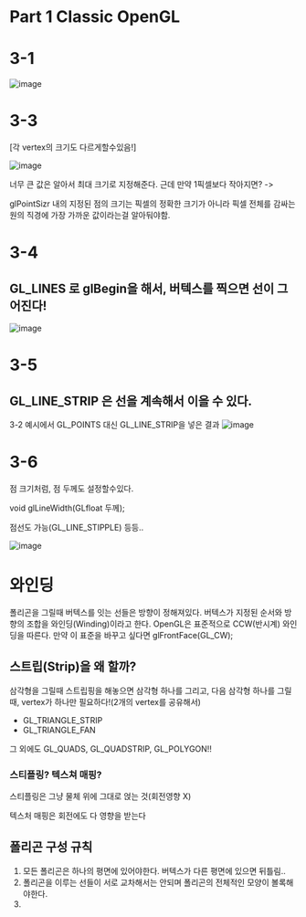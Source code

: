 # Part 1 Classic OpenGL


# 3-1
  
  ![image](https://github.com/user-attachments/assets/ce53af0f-ba45-44ba-b5d6-4c6ae54ee67b)



# 3-3 

  [각 vertex의 크기도 다르게할수있음!]
  
  ![image](https://github.com/user-attachments/assets/443a6d98-1aa9-4f14-876a-a02c2ff49047)

   너무 큰 값은 알아서 최대 크기로 지정해준다.
   근데 만약 1픽셀보다 작아지면? -> 
   
   glPointSizr 내의 지정된 점의 크기는 픽셀의 정확한 크기가 아니라
픽셀 전체를 감싸는 원의 직경에 가장 가까운 값이라는걸 알아둬야함.


# 3-4

## GL_LINES 로 glBegin을 해서, 버텍스를 찍으면 선이 그어진다!
![image](https://github.com/user-attachments/assets/dd8ab971-99fe-4518-9934-10a8878937eb)


# 3-5
## GL_LINE_STRIP 은 선을 계속해서 이을 수 있다.

3-2 예시에서 GL_POINTS 대신 GL_LINE_STRIP을 넣은 결과
![image](https://github.com/user-attachments/assets/8154332b-c133-445c-a9c3-fad0d6b1b806)


# 3-6 
점 크기처럼, 점 두께도 설정할수있다.

void glLineWidth(GLfloat 두께);

점선도 가능(GL_LINE_STIPPLE) 등등..

![image](https://github.com/user-attachments/assets/ffd9a2ed-da85-42fe-94d0-86b15c71541a)





# 와인딩
폴리곤을 그릴때
버텍스를 잇는 선들은 방향이 정해져있다.
버텍스가 지정된 순서와 방향의 조합을 와인딩(Winding)이라고 한다.
OpenGL은 표준적으로 CCW(반시계) 와인딩을 따른다.
만약 이 표준을 바꾸고 싶다면
glFrontFace(GL_CW);

## 스트립(Strip)을 왜 할까?

삼각형을 그릴때 스트립핑을 해놓으면 삼각형 하나를 그리고, 다음 삼각형 하나를 그릴때, vertex가 하나만 필요하다!(2개의 vertex를 공유해서)

- GL_TRIANGLE_STRIP
- GL_TRIANGLE_FAN



그 외에도 GL_QUADS, GL_QUADSTRIP, GL_POLYGON!!


### 스티플링? 텍스쳐 매핑?

스티플링은 그냥 물체 위에 그대로 얹는 것(회전영향 X)

텍스처 매핑은 회전에도 다 영향을 받는다

## 폴리곤 구성 규칙
1) 모든 폴리곤은 하나의 평면에 있어야한다. 버텍스가 다른 평면에 있으면 뒤틀림..
2) 폴리곤을 이루는 선들이 서로 교차해서는 안되며 폴리곤의 전체적인 모양이 볼록해야한다.
3) 
